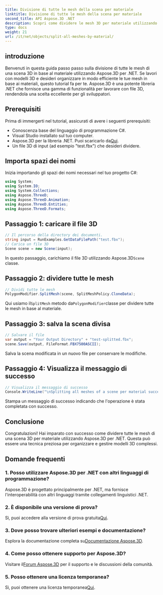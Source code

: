 ```yaml
---
title: Divisione di tutte le mesh della scena per materiale
linktitle: Divisione di tutte le mesh della scena per materiale
second_title: API Aspose.3D .NET
description: Scopri come dividere le mesh 3D per materiale utilizzando Aspose.3D per .NET. Segui la nostra guida passo passo per un'organizzazione e una gestione efficiente dei modelli 3D.
type: docs
weight: 21
url: /it/net/objects/split-all-meshes-by-material/
---
```

## introduzione
Benvenuti in questa guida passo passo sulla divisione di tutte le mesh di una scena 3D in base al materiale utilizzando Aspose.3D per .NET. Se lavori con modelli 3D e desideri organizzare in modo efficiente le tue mesh in base ai materiali, questo tutorial fa per te. Aspose.3D è una potente libreria .NET che fornisce una gamma di funzionalità per lavorare con file 3D, rendendola una scelta eccellente per gli sviluppatori.
## Prerequisiti
Prima di immergerti nel tutorial, assicurati di avere i seguenti prerequisiti:
- Conoscenza base del linguaggio di programmazione C#.
- Visual Studio installato sul tuo computer.
-  Aspose.3D per la libreria .NET. Puoi scaricarlo da[Qui](https://releases.aspose.com/3d/net/).
- Un file 3D di input (ad esempio "test.fbx") che desideri dividere.
## Importa spazi dei nomi
Inizia importando gli spazi dei nomi necessari nel tuo progetto C#:
```csharp
using System;
using System.IO;
using System.Collections;
using Aspose.ThreeD;
using Aspose.ThreeD.Animation;
using Aspose.ThreeD.Entities;
using Aspose.ThreeD.Formats;
```
## Passaggio 1: caricare il file 3D
```csharp
// Il percorso della directory dei documenti.
string input = RunExamples.GetDataFilePath("test.fbx");
// Carica un file 3D
Scene scene = new Scene(input);
```
 In questo passaggio, carichiamo il file 3D utilizzando Aspose.3D`Scene` classe.
## Passaggio 2: dividere tutte le mesh
```csharp
// Dividi tutte le mesh
PolygonModifier.SplitMesh(scene, SplitMeshPolicy.CloneData);
```
 Qui usiamo il`SplitMesh` metodo da`PolygonModifier`classe per dividere tutte le mesh in base al materiale.
## Passaggio 3: salva la scena divisa
```csharp
// Salvare il file
var output = "Your Output Directory" + "test-splitted.fbx";
scene.Save(output, FileFormat.FBX7500ASCII);
```
Salva la scena modificata in un nuovo file per conservare le modifiche.
## Passaggio 4: Visualizza il messaggio di successo
```csharp
// Visualizza il messaggio di successo
Console.WriteLine("\nSplitting all meshes of a scene per material successfully.\nFile saved at " + output);
```
Stampa un messaggio di successo indicando che l'operazione è stata completata con successo.
## Conclusione
Congratulazioni! Hai imparato con successo come dividere tutte le mesh di una scena 3D per materiale utilizzando Aspose.3D per .NET. Questa può essere una tecnica preziosa per organizzare e gestire modelli 3D complessi.
## Domande frequenti
### 1. Posso utilizzare Aspose.3D per .NET con altri linguaggi di programmazione?
Aspose.3D è progettato principalmente per .NET, ma fornisce l'interoperabilità con altri linguaggi tramite collegamenti linguistici .NET.
### 2. È disponibile una versione di prova?
 Sì, puoi accedere alla versione di prova gratuita[Qui](https://releases.aspose.com/).
### 3. Dove posso trovare ulteriori esempi e documentazione?
 Esplora la documentazione completa su[Documentazione Aspose.3D](https://reference.aspose.com/3d/net/).
### 4. Come posso ottenere supporto per Aspose.3D?
 Visitare il[Forum Aspose.3D](https://forum.aspose.com/c/3d/18) per il supporto e le discussioni della comunità.
### 5. Posso ottenere una licenza temporanea?
 Sì, puoi ottenere una licenza temporanea[Qui](https://purchase.aspose.com/temporary-license/).
